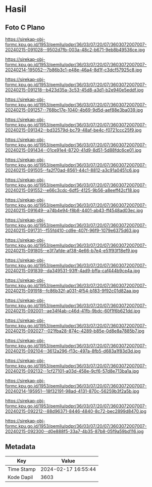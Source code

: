 # Hasil

## Foto C Plano

https://sirekap-obj-formc.kpu.go.id/1953/pemilu/pdpr/36/03/07/20/07/3603072007007-20240215-091028--9502d7fb-003a-48c2-b671-9eb8b49536ce.jpg

https://sirekap-obj-formc.kpu.go.id/1953/pemilu/pdpr/36/03/07/20/07/3603072007007-20240214-195052--7b86b3c1-e48e-46a4-8d1f-c3dcf57925c8.jpg

https://sirekap-obj-formc.kpu.go.id/1953/pemilu/pdpr/36/03/07/20/07/3603072007007-20240215-091218--b423d35a-3c53-45d8-a3d1-b2e940e5eddf.jpg

https://sirekap-obj-formc.kpu.go.id/1953/pemilu/pdpr/36/03/07/20/07/3603072007007-20240215-091257--768bc17e-1040-4b69-9d5d-aef88e3ba039.jpg

https://sirekap-obj-formc.kpu.go.id/1953/pemilu/pdpr/36/03/07/20/07/3603072007007-20240215-091342--bd32579d-bc79-48af-be4c-f0721ccc25f9.jpg

https://sirekap-obj-formc.kpu.go.id/1953/pemilu/pdpr/36/03/07/20/07/3603072007007-20240215-091434--01ce91e4-8720-41d9-8d51-5d88fdc6ce01.jpg

https://sirekap-obj-formc.kpu.go.id/1953/pemilu/pdpr/36/03/07/20/07/3603072007007-20240215-091505--fa2f70ad-8561-44c1-8812-a3c91a0451c6.jpg

https://sirekap-obj-formc.kpu.go.id/1953/pemilu/pdpr/36/03/07/20/07/3603072007007-20240215-091552--e66c3cdc-6df5-4125-9b56-a8eeff42cf18.jpg

https://sirekap-obj-formc.kpu.go.id/1953/pemilu/pdpr/36/03/07/20/07/3603072007007-20240215-091649--a74b4e94-f8b8-4401-ab43-ff4548ad03ec.jpg

https://sirekap-obj-formc.kpu.go.id/1953/pemilu/pdpr/36/03/07/20/07/3603072007007-20240215-091731--f55fd410-cd9e-407f-96f9-1079e6375d63.jpg

https://sirekap-obj-formc.kpu.go.id/1953/pemilu/pdpr/36/03/07/20/07/3603072007007-20240215-091805--e3f7afde-af38-4e66-b7e4-e51f93f18ef9.jpg

https://sirekap-obj-formc.kpu.go.id/1953/pemilu/pdpr/36/03/07/20/07/3603072007007-20240215-091839--da349531-93ff-4ad9-bffa-caf444b9ce4a.jpg

https://sirekap-obj-formc.kpu.go.id/1953/pemilu/pdpr/36/03/07/20/07/3603072007007-20240215-091918--fc86b32f-a031-4f54-b183-9f92c01d82aa.jpg

https://sirekap-obj-formc.kpu.go.id/1953/pemilu/pdpr/36/03/07/20/07/3603072007007-20240215-092001--ae34f4ab-c46d-41fb-9bdc-60f1f6b621dd.jpg

https://sirekap-obj-formc.kpu.go.id/1953/pemilu/pdpr/36/03/07/20/07/3603072007007-20240215-092027--021fba28-874c-4289-b85e-0d8e8a7885b7.jpg

https://sirekap-obj-formc.kpu.go.id/1953/pemilu/pdpr/36/03/07/20/07/3603072007007-20240215-092104--3612a296-f13c-497a-8fb5-d683a1f83d3d.jpg

https://sirekap-obj-formc.kpu.go.id/1953/pemilu/pdpr/36/03/07/20/07/3603072007007-20240215-092132--1cf27101-a03d-458e-9cf6-57d8e713ba1a.jpg

https://sirekap-obj-formc.kpu.go.id/1953/pemilu/pdpr/36/03/07/20/07/3603072007007-20240214-195951--18f32191-98ad-4131-870c-56259b3f2a5b.jpg

https://sirekap-obj-formc.kpu.go.id/1953/pemilu/pdpr/36/03/07/20/07/3603072007007-20240215-092212--88d96371-8446-4840-8c72-bec2899d8470.jpg

https://sirekap-obj-formc.kpu.go.id/1953/pemilu/pdpr/36/03/07/20/07/3603072007007-20240215-092300--d0e888f5-33a7-4b35-87b8-05f9a59bd116.jpg


## Metadata

| Key        | Value               |
| ---------- | ------------------- |
| Time Stamp | 2024-02-17 16:55:44 |
| Kode Dapil | 3603                |



